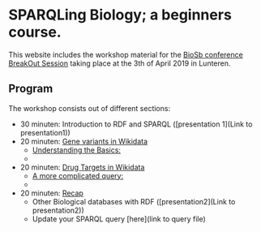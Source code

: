 SPARQLing Biology; a beginners course.
=============================================================================================

This website includes the workshop material for the [BioSb conference BreakOut Session](https://www.bigcat.unimaas.nl/sparqling-biology-breakout-session-at-biosb-2019/) 
taking place at the 3th of April 2019 in Lunteren.

Program
---------

The workshop consists out of different sections:

* 30 minuten: Introduction to RDF and SPARQL ([presentation 1](Link to presentation1))
* 20 minuten: [Gene variants in Wikidata](Assignments/assignment1.md)
   * [Understanding the Basics:](Assignments/assignment1.md#what-goes-where)
   *
* 20 minuten: [Drug Targets in Wikidata](assignment2.md)
   * [A more complicated query:](Assignments/assignment2.md#step-by-step)
   *
* 20 minuten: [Recap](assignment3.md)
   * Other Biological databases with RDF ([presentation2](Link to presentation2))
   * Update your SPARQL query [here](link to query file)

